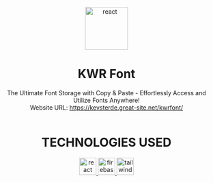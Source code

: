 <div align="center">
  <img src="https://github.com/kevsterde/kevinfont/assets/96121161/abe2f178-7140-4aa3-b8c8-3623fa083d11" alt="react"  width="100" height="100"/>

# KWR Font <br/>
The Ultimate Font Storage with Copy & Paste - Effortlessly Access and Utilize Fonts Anywhere!
<br/>
Website URL: <a href="https://kevsterde.great-site.net/kwrfont/" target="_blank" rel="noreferrer">https://kevsterde.great-site.net/kwrfont/  </a> 
<br/><br/>
<h1 align="center">TECHNOLOGIES USED </h1>


<a href="https://react.dev/" target="_blank" rel="noreferrer"> <img src="https://www.vectorlogo.zone/logos/reactjs/reactjs-icon.svg" alt="react"  width="40" height="40"/> </a> 
<a href="https://firebase.google.com/" target="_blank" rel="noreferrer"> <img src="https://www.vectorlogo.zone/logos/firebase/firebase-icon.svg" alt="firebase" width="40"  height="40"/> </a> 
<a href="https://tailwindcss.com/" target="_blank" rel="noreferrer"> <img src="https://www.vectorlogo.zone/logos/tailwindcss/tailwindcss-icon.svg" alt="tailwind" width="40" height="40"/> </a> 
</div>
